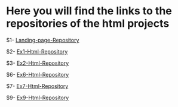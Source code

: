 # Here you will find the links to the repositories of the html projects

$1- [Landing-page-Repository](https://github.com/misaelortizdp/landing-page-Arena.git)

$2- [Ex1-Html-Repository](https://github.com/misaelortizdp/SEM-EJ1-HTML.git)

$3- [Ex2-Html-Repository](https://github.com/misaelortizdp/SEM-EJ2-HTML.git)

$6- [Ex6-Html-Repository](https://github.com/misaelortizdp/SEM-EJ6-HTML.git)

$7- [Ex7-Html-Repository](https://github.com/misaelortizdp/SEM-EJ7-HTML.git)

$9- [Ex9-Html-Repository](https://github.com/misaelortizdp/SEM-EJ9-HTML.git)

